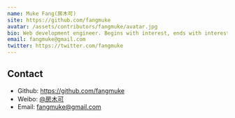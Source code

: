 ```yaml
---
name: Muke Fang(房木可)
site: https://github.com/fangmuke
avatar: /assets/contributors/fangmuke/avatar.jpg
bio: Web development engineer. Begins with interest, ends with interest.
email: fangmuke@gmail.com
twitter: https://twitter.com/fangmuke
---
```


## Contact

- Github: <https://github.com/fangmuke>
- Weibo: [@房木可](https://weibo.com/5393402191)
- Email: <fangmuke@gmail.com>
